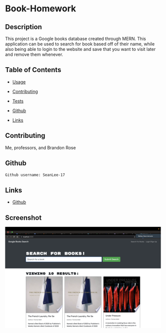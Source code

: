 # Book-Homework

## Description

This project is a Google books database created through MERN. This application can be used to search for book based off of their name, while also being able to login to the website and save that you want to visit later and remove them whenever.

## Table of Contents

- [Usage](#usage)

- [Contributing](#contributing)

- [Tests](#tests)

- [Github](#github)

- [Links](#links)

## Contributing

Me, professors, and Brandon Rose

## Github

    Github username: SeanLee-17

## Links

- [Github](https://github.com/SeanLee-17/Book-Wormz)

## Screenshot

![Screenshot](HW21.png)
